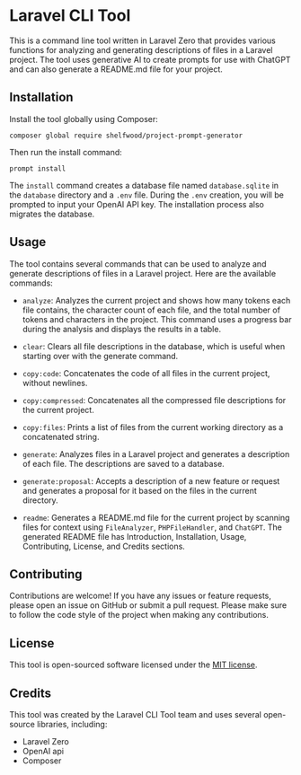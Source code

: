# Laravel CLI Tool

This is a command line tool written in Laravel Zero that provides various functions for analyzing and generating descriptions of files in a Laravel project. The tool uses generative AI to create prompts for use with ChatGPT and can also generate a README.md file for your project.

## Installation

Install the tool globally using Composer:

```
composer global require shelfwood/project-prompt-generator
```

Then run the install command:
```
prompt install
```

The `install` command creates a database file named `database.sqlite` in the `database` directory and a `.env` file. During the `.env` creation, you will be prompted to input your OpenAI API key. The installation process also migrates the database.

## Usage

The tool contains several commands that can be used to analyze and generate descriptions of files in a Laravel project. Here are the available commands:

- `analyze`: Analyzes the current project and shows how many tokens each file contains, the character count of each file, and the total number of tokens and characters in the project. This command uses a progress bar during the analysis and displays the results in a table.

- `clear`: Clears all file descriptions in the database, which is useful when starting over with the generate command.

- `copy:code`: Concatenates the code of all files in the current project, without newlines.

- `copy:compressed`: Concatenates all the compressed file descriptions for the current project.

- `copy:files`: Prints a list of files from the current working directory as a concatenated string.

- `generate`: Analyzes files in a Laravel project and generates a description of each file. The descriptions are saved to a database.

- `generate:proposal`: Accepts a description of a new feature or request and generates a proposal for it based on the files in the current directory.

- `readme`: Generates a README.md file for the current project by scanning files for context using `FileAnalyzer`, `PHPFileHandler`, and `ChatGPT`. The generated README file has Introduction, Installation, Usage, Contributing, License, and Credits sections.

## Contributing

Contributions are welcome! If you have any issues or feature requests, please open an issue on GitHub or submit a pull request. Please make sure to follow the code style of the project when making any contributions.

## License

This tool is open-sourced software licensed under the [MIT license](https://opensource.org/licenses/MIT).

## Credits

This tool was created by the Laravel CLI Tool team and uses several open-source libraries, including:
- Laravel Zero
- OpenAI api
- Composer